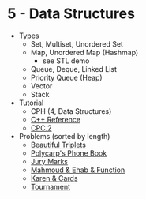 # 5 - Data Structures

  * Types
    * Set, Multiset, Unordered Set
    * Map, Unordered Map (Hashmap)
      * see STL demo
    * Queue, Deque, Linked List
    * Priority Queue (Heap)
    * Vector
    * Stack
  * Tutorial
    * CPH (4, Data Structures)
    * [C++ Reference](http://www.cplusplus.com/reference/stl/)
    * [CPC.2](https://github.com/SuprDewd/T-414-AFLV/tree/master/02_data_structures)
  * Problems (sorted by length)
    * [Beautiful Triplets](https://www.hackerearth.com/practice/algorithms/greedy/basics-of-greedy-algorithms/practice-problems/algorithm/mancunian-and-beautiful-triplets-30968257/) [](54) 
    * [Polycarp's Phone Book](http://codeforces.com/contest/860/problem/B) [](56)
    * [Jury Marks](http://codeforces.com/contest/831/problem/C) [](67)
    * [Mahmoud & Ehab & Function](http://codeforces.com/contest/862/problem/E) [](74)
    * [Karen & Cards](http://codeforces.com/contest/815/problem/D) [](86) 
    * [Tournament](http://codeforces.com/contest/878/problem/C) [](106)